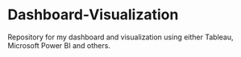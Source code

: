 # Dashboard-Visualization
Repository for my dashboard and visualization using either Tableau, Microsoft Power BI and others.
